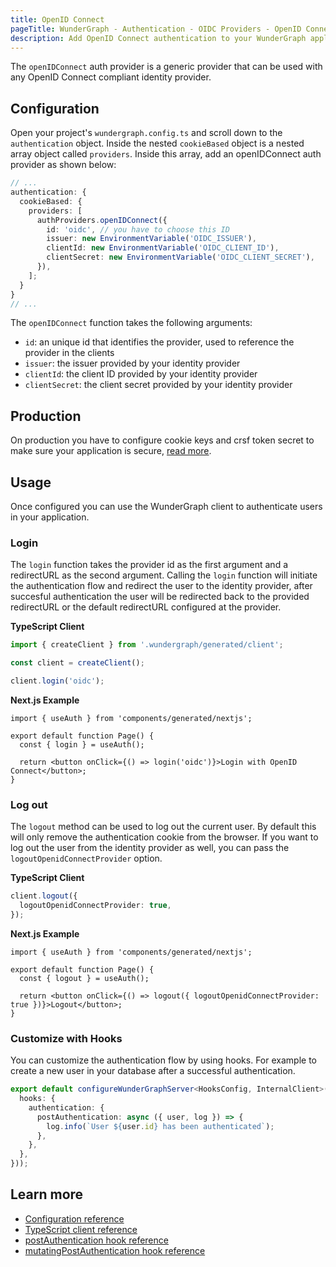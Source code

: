 ```yaml
---
title: OpenID Connect
pageTitle: WunderGraph - Authentication - OIDC Providers - OpenID Connect
description: Add OpenID Connect authentication to your WunderGraph application.
---
```


The `openIDConnect` auth provider is a generic provider that can be used with any OpenID Connect compliant identity provider.

## Configuration

Open your project's `wundergraph.config.ts` and scroll down to the `authentication` object.
Inside the nested `cookieBased` object is a nested array object called `providers`.
Inside this array, add an openIDConnect auth provider as shown below:

```typescript {% filename=".wundergraph/wundergraph.config.ts" %}
// ...
authentication: {
  cookieBased: {
    providers: [
      authProviders.openIDConnect({
        id: 'oidc', // you have to choose this ID
        issuer: new EnvironmentVariable('OIDC_ISSUER'),
        clientId: new EnvironmentVariable('OIDC_CLIENT_ID'),
        clientSecret: new EnvironmentVariable('OIDC_CLIENT_SECRET'),
      }),
    ];
  }
}
// ...
```

The `openIDConnect` function takes the following arguments:

- `id`: an unique id that identifies the provider, used to reference the provider in the clients
- `issuer`: the issuer provided by your identity provider
- `clientId`: the client ID provided by your identity provider
- `clientSecret`: the client secret provided by your identity provider

## Production

On production you have to configure cookie keys and crsf token secret to make sure your application is secure, [read more](/docs/wundergraph-config-ts-reference/configure-cookie-based-authentication#important-notes-for-production-use).

## Usage

Once configured you can use the WunderGraph client to authenticate users in your application.

### Login

The `login` function takes the provider id as the first argument and a redirectURL as the second argument.
Calling the `login` function will initiate the authentication flow and redirect the user to the identity provider, after succesful authentication the user will be redirected back to the provided redirectURL or the default redirectURL configured at the provider.

**TypeScript Client**

```typescript
import { createClient } from '.wundergraph/generated/client';

const client = createClient();

client.login('oidc');
```

**Next.js Example**

```tsx {% filename="pages/index.tsx" %}
import { useAuth } from 'components/generated/nextjs';

export default function Page() {
  const { login } = useAuth();

  return <button onClick={() => login('oidc')}>Login with OpenID Connect</button>;
}
```

### Log out

The `logout` method can be used to log out the current user. By default this will only remove the authentication cookie from the browser. If you want to log out the user from the identity provider as well, you can pass the `logoutOpenidConnectProvider` option.

**TypeScript Client**

```typescript
client.logout({
  logoutOpenidConnectProvider: true,
});
```

**Next.js Example**

```tsx {% filename="pages/index.tsx" %}
import { useAuth } from 'components/generated/nextjs';

export default function Page() {
  const { logout } = useAuth();

  return <button onClick={() => logout({ logoutOpenidConnectProvider: true })}>Logout</button>;
}
```

### Customize with Hooks

You can customize the authentication flow by using hooks. For example to create a new user in your database after a successful authentication.

```ts {% filename="wundergraph.server.ts" %}
export default configureWunderGraphServer<HooksConfig, InternalClient>(() => ({
  hooks: {
    authentication: {
      postAuthentication: async ({ user, log }) => {
        log.info(`User ${user.id} has been authenticated`);
      },
    },
  },
}));
```

## Learn more

- [Configuration reference](/docs/wundergraph-config-ts-reference/configure-cookie-based-authentication)
- [TypeScript client reference](/docs/clients-reference/typescript-client)
- [postAuthentication hook reference](/docs/wundergraph-server-ts-reference/post-authentication-hook)
- [mutatingPostAuthentication hook reference](/docs/wundergraph-server-ts-reference/mutating-post-authentication-hook)
